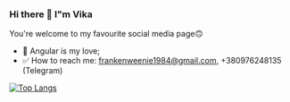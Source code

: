 ### Hi there 👋 I"m Vika
You're welcome to my favourite social media page🙃

- 🧡 Angular is my love;
- ✅ How to reach me: frankenweenie1984@gmail.com, +380976248135 (Telegram)

[![Top Langs](https://github-readme-stats.vercel.app/api/top-langs/?username=vik-art&layout=compact&theme=tokyonight)](https://github.com/vik-art/github-readme-stats)
